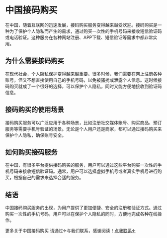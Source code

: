 # 中国接码购买

在中国，随着互联网的迅速发展，接码购买服务变得越来越受欢迎。接码购买是一种为了保护个人隐私而产生的需求，通过购买一次性的手机号码来接收短信验证码或电话验证。这种服务在各种网站注册、APP下载、短信验证等需求中都非常实用。

## 为什么需要接码购买

在现代社会，个人隐私保护变得越来越重要。很多时候，我们需要在网上注册各种账号，但又不想直接使用自己的手机号码，以免被骚扰或泄露个人信息。这时候接码购买就成了一个很好的选择，可以保护个人隐私，同时又能方便地接收到验证码信息。

## 接码购买的使用场景

接码购买服务可以广泛应用于各种场景，比如注册社交媒体账号、购买商品、预订服务等需要手机号验证的场景。无论是个人用户还是商家，都可以通过接码购买来保护个人隐私，确保账号安全。

## 如何购买接码服务

在中国，有很多平台提供接码购买的服务，用户可以通过这些平台购买一次性的手机号码来接收短信验证码。通常，用户可以选择虚拟手机号或者真实手机号进行购买，根据自己的需求来选择合适的服务。

## 结语

中国接码购买服务的出现，为用户提供了更加便捷、安全的注册和验证方式。通过购买一次性的手机号码，用户可以在保护个人隐私的同时，方便地完成各种在线操作。

更多关于中国接码购买 请通过✈与我们联系，感谢阅读！[点我联系✈](https://us.G208.com)